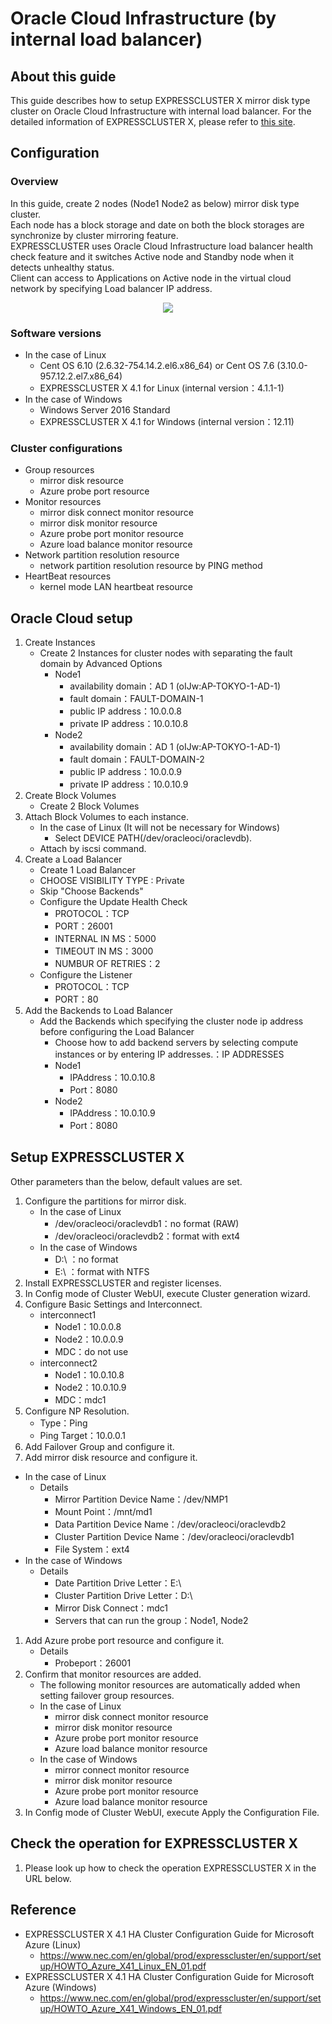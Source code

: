 Oracle Cloud Infrastructure (by internal load balancer)
===

About this guide
---
This guide describes how to setup EXPRESSCLUSTER X mirror disk type cluster on Oracle Cloud Infrastructure with internal load balancer.
For the detailed information of EXPRESSCLUSTER X, please refer to [this site](https://www.nec.com/en/global/prod/expresscluster/index.html).  

Configuration
---
### Overview
In this guide, create 2 nodes (Node1 Node2 as below) mirror disk type cluster.  
Each node has a block storage and date on both the block storages are synchronize by cluster mirroring feature.  
EXPRESSCLUSTER uses Oracle Cloud Infrastructure load balancer health check feature and it switches Active node and Standby node when it detects unhealthy status.  
Client can access to Applications on Active node in the virtual cloud network by specifying Load balancer IP address.  

<div align="center">
<img src="https://user-images.githubusercontent.com/52775132/62447428-4c0bc180-b7a0-11e9-92c6-a95233739474.png">
</div>

### Software versions
- In the case of Linux
  - Cent OS 6.10 (2.6.32-754.14.2.el6.x86_64)
    or
    Cent OS 7.6 (3.10.0-957.12.2.el7.x86_64)
  - EXPRESSCLUSTER X 4.1 for Linux (internal version：4.1.1-1)
- In the case of Windows
  - Windows Server 2016 Standard
  - EXPRESSCLUSTER X 4.1 for Windows (internal version：12.11)

### Cluster configurations
- Group resources
  - mirror disk resource
  - Azure probe port resource
- Monitor resources
     - mirror disk connect monitor resource
     - mirror disk monitor resource
     - Azure probe port monitor resource
     - Azure load balance monitor resource
- Network partition resolution resource
  - network partition resolution resource by PING method
- HeartBeat resources
  - kernel mode LAN heartbeat resource

Oracle Cloud setup
---
1. Create Instances
   - Create 2 Instances for cluster nodes with separating the fault domain by Advanced Options
     - Node1
        - availability domain：AD 1 (oIJw:AP-TOKYO-1-AD-1) 
        - fault domain：FAULT-DOMAIN-1
        - public IP address：10.0.0.8
        - private IP address：10.0.10.8
     - Node2
        - availability domain：AD 1 (oIJw:AP-TOKYO-1-AD-1)
        - fault domain：FAULT-DOMAIN-2
        - public IP address：10.0.0.9
        - private IP address：10.0.10.9
1. Create Block Volumes
   - Create 2 Block Volumes
1. Attach Block Volumes to each instance.
   - In the case of Linux (It will not be necessary for Windows)
     - Select DEVICE PATH(/dev/oracleoci/oraclevdb).
   - Attach by iscsi command.
1. Create a Load Balancer
   - Create 1 Load Balancer	
   - CHOOSE VISIBILITY TYPE : Private	
   - Skip "Choose Backends"
   - Configure the Update Health Check
     - PROTOCOL：TCP
     - PORT：26001
     - INTERNAL IN MS：5000
     - TIMEOUT IN MS：3000
     - NUMBUR OF RETRIES：2
   - Configure the Listener
     - PROTOCOL：TCP
     - PORT：80
1. Add the Backends to Load Balancer
   - Add the Backends which specifying the cluster node ip address before configuring the Load Balancer
     - Choose how to add backend servers by selecting compute instances or by entering IP addresses.：IP ADDRESSES
     - Node1
       - IPAddress：10.0.10.8
       - Port：8080
     - Node2
       - IPAddress：10.0.10.9
       - Port：8080

Setup EXPRESSCLUSTER X
---
Other parameters than the below, default values are set.

1. Configure the partitions for mirror disk.
   - In the case of Linux
     - /dev/oracleoci/oraclevdb1：no format (RAW)
     - /dev/oracleoci/oraclevdb2：format with ext4
   - In the case of Windows
     - D:\ ：no format
     - E:\ ：format with NTFS
1. Install EXPRESSCLUSTER and register licenses.
1. In Config mode of Cluster WebUI, execute Cluster generation wizard.
1. Configure Basic Settings and Interconnect.
   - interconnect1
     - Node1：10.0.0.8
     - Node2：10.0.0.9
     - MDC：do not use
   - interconnect2
     - Node1：10.0.10.8
     - Node2：10.0.10.9
     - MDC：mdc1
1. Configure NP Resolution.
   - Type：Ping
   - Ping Target：10.0.0.1
1. Add Failover Group and configure it.
1. Add mirror disk resource and configure it.
  - In the case of Linux
    - Details
      - Mirror Partition Device Name：/dev/NMP1
      - Mount Point：/mnt/md1
      - Data Partition Device Name：/dev/oracleoci/oraclevdb2
      - Cluster Partition Device Name：/dev/oracleoci/oraclevdb1
      - File System：ext4
  - In the case of Windows
    - Details
      - Date Partition Drive Letter：E:\
      - Cluster Partition Drive Letter：D:\
      - Mirror Disk Connect：mdc1
      - Servers that can run the group：Node1, Node2
1. Add Azure probe port resource and configure it.
   - Details
     - Probeport：26001
1. Confirm that monitor resources are added.
   - The following monitor resources are automatically added when setting failover group resources.
   - In the case of Linux
     - mirror disk connect monitor resource
     - mirror disk monitor resource
     - Azure probe port monitor resource
     - Azure load balance monitor resource
   - In the case of Windows
     - mirror connect monitor resource
     - mirror disk monitor resource
     - Azure probe port monitor resource
     - Azure load balance monitor resource
1. In Config mode of Cluster WebUI, execute Apply the Configuration File.

Check the operation for EXPRESSCLUSTER X
---
1. Please look up how to check the operation EXPRESSCLUSTER X in the URL below.

Reference
---
- EXPRESSCLUSTER X 4.1 HA Cluster Configuration Guide for Microsoft Azure (Linux)
   - https://www.nec.com/en/global/prod/expresscluster/en/support/setup/HOWTO_Azure_X41_Linux_EN_01.pdf
- EXPRESSCLUSTER X 4.1 HA Cluster Configuration Guide for Microsoft Azure (Windows)
   - https://www.nec.com/en/global/prod/expresscluster/en/support/setup/HOWTO_Azure_X41_Windows_EN_01.pdf
